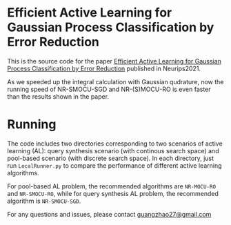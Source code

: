# Efficient Active Learning for Gaussian Process Classification by Error Reduction
This is the source code for the paper [Efficient Active Learning for Gaussian Process Classification by Error Reduction](https://proceedings.neurips.cc/paper/2021/file/50d2e70cdf7dd05be85e1b8df3f8ced4-Paper.pdf) published in Neurips2021. 

As we speeded up the integral calculation with Gaussian qudrature, now the running speed of NR-SMOCU-SGD and NR-(S)MOCU-RO is even faster than the results shown in the paper. 



# Running
The code includes two directories corresponding to two scenarios of active learning (AL): query synthesis scenario (with continous search space) and pool-based scenario (with discrete search space). In each directory, just run `LocalRunner.py` to compare the performance of different active learning algorithms. 

For pool-based AL problem, the recommended algorithms are `NR-MOCU-RO` and `NR-SMOCU-RO`, while for query synthesis AL problem, the recommended algorithm is `NR-SMOCU-SGD`.

For any questions and issues, please contact guangzhao27@gmail.com
